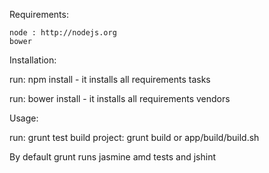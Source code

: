 Requirements:

    node : http://nodejs.org
    bower

Installation:

   run: npm install - it installs all requirements tasks

   run: bower install - it installs all requirements vendors

Usage:

   run: grunt test
   build project: grunt build or app/build/build.sh

By default grunt runs jasmine amd tests and jshint